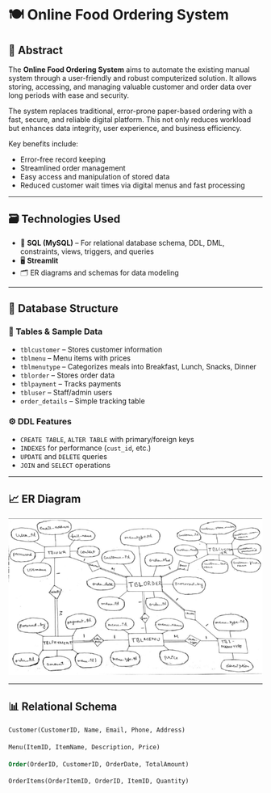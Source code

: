 # 🍽️ Online Food Ordering System

## 📌 Abstract

The **Online Food Ordering System** aims to automate the existing manual system through a user-friendly and robust computerized solution. It allows storing, accessing, and managing valuable customer and order data over long periods with ease and security.

The system replaces traditional, error-prone paper-based ordering with a fast, secure, and reliable digital platform. This not only reduces workload but enhances data integrity, user experience, and business efficiency.

Key benefits include:
- Error-free record keeping
- Streamlined order management
- Easy access and manipulation of stored data
- Reduced customer wait times via digital menus and fast processing

---

## 🗃️ Technologies Used

- 📄 **SQL (MySQL)** – For relational database schema, DDL, DML, constraints, views, triggers, and queries
- 🖥️ **Streamlit** 
- 🗂️ ER diagrams and schemas for data modeling

---

## 🔧 Database Structure

### 🧩 Tables & Sample Data
- `tblcustomer` – Stores customer information  
- `tblmenu` – Menu items with prices  
- `tblmenutype` – Categorizes meals into Breakfast, Lunch, Snacks, Dinner  
- `tblorder` – Stores order data  
- `tblpayment` – Tracks payments  
- `tbluser` – Staff/admin users  
- `order_details` – Simple tracking table

### ⚙️ DDL Features
- `CREATE TABLE`, `ALTER TABLE` with primary/foreign keys
- `INDEXES` for performance (`cust_id`, etc.)
- `UPDATE` and `DELETE` queries
- `JOIN` and `SELECT` operations

---

## 📈 ER Diagram

![ER Diagram](image.png)

---

## 📊 Relational Schema

```sql
Customer(CustomerID, Name, Email, Phone, Address)

Menu(ItemID, ItemName, Description, Price)

Order(OrderID, CustomerID, OrderDate, TotalAmount)

OrderItems(OrderItemID, OrderID, ItemID, Quantity)
